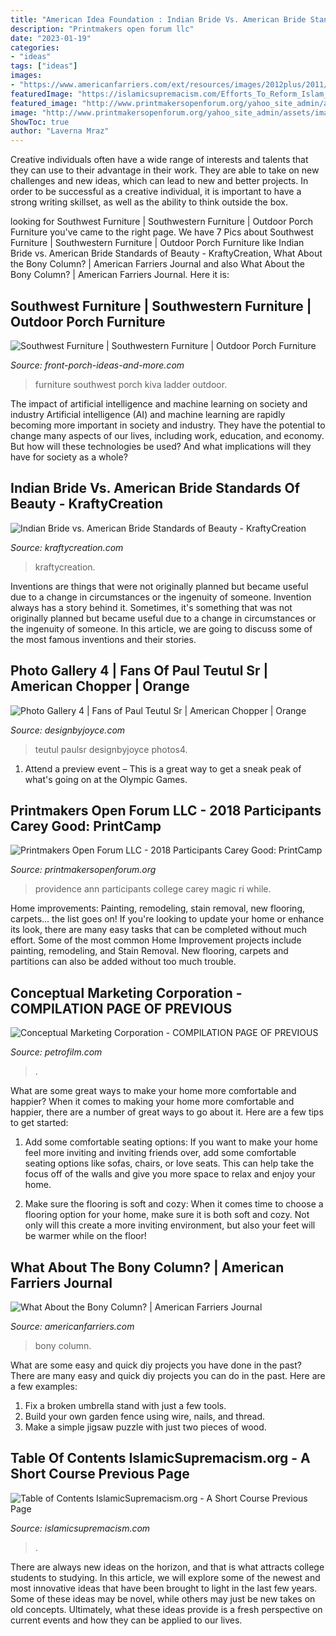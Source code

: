 ```yaml
---
title: "American Idea Foundation : Indian Bride Vs. American Bride Standards Of Beauty"
description: "Printmakers open forum llc"
date: "2023-01-19"
categories:
- "ideas"
tags: ["ideas"]
images:
- "https://www.americanfarriers.com/ext/resources/images/2012plus/2011/07/xray/20_Biomechanics.jpg"
featuredImage: "https://islamicsupremacism.com/Efforts_To_Reform_Islam_files/url.jpg"
featured_image: "http://www.printmakersopenforum.org/yahoo_site_admin/assets/images/Ann_Piper_PC_2018_Website_pics.123124534_std.jpg"
image: "http://www.printmakersopenforum.org/yahoo_site_admin/assets/images/Ann_Piper_PC_2018_Website_pics.123124534_std.jpg"
ShowToc: true
author: "Laverna Mraz"
---
```



Creative individuals often have a wide range of interests and talents that they can use to their advantage in their work. They are able to take on new challenges and new ideas, which can lead to new and better projects. In order to be successful as a creative individual, it is important to have a strong writing skillset, as well as the ability to think outside the box.

	

		
looking for Southwest Furniture | Southwestern Furniture | Outdoor Porch Furniture you've came to the right page. We have 7 Pics about Southwest Furniture | Southwestern Furniture | Outdoor Porch Furniture like Indian Bride vs. American Bride Standards of Beauty - KraftyCreation, What About the Bony Column? | American Farriers Journal and also What About the Bony Column? | American Farriers Journal. Here it is:
		
    
## Southwest Furniture | Southwestern Furniture | Outdoor Porch Furniture

<img loading=lazy src="http://www.front-porch-ideas-and-more.com/image-files/kiva-ladder.jpg" onerror="this.onerror=null;this.src='https://tse4.mm.bing.net/th?id=OIP.ALoqwGSiDLgHTs08IXgKJwHaJ4&amp;pid=15.1';" alt="Southwest Furniture | Southwestern Furniture | Outdoor Porch Furniture">

_Source: front-porch-ideas-and-more.com_

>furniture southwest porch kiva ladder outdoor. 

	

The impact of artificial intelligence and machine learning on society and industry
Artificial intelligence (AI) and machine learning are rapidly becoming more important in society and industry. They have the potential to change many aspects of our lives, including work, education, and economy. But how will these technologies be used? And what implications will they have for society as a whole?

    
## Indian Bride Vs. American Bride Standards Of Beauty - KraftyCreation

<img loading=lazy src="http://kraftycreation.com/wp-content/uploads/2020/04/1585778324_maxresdefault.jpg" onerror="this.onerror=null;this.src='https://tse2.mm.bing.net/th?id=OIP.U2fvWoY7UbG_EQCgXF-PbgHaEK&amp;pid=15.1';" alt="Indian Bride vs. American Bride Standards of Beauty - KraftyCreation">

_Source: kraftycreation.com_

>kraftycreation. 

	

Inventions are things that were not originally planned but became useful due to a change in circumstances or the ingenuity of someone.
Invention always has a story behind it. Sometimes, it's something that was not originally planned but became useful due to a change in circumstances or the ingenuity of someone. In this article, we are going to discuss some of the most famous inventions and their stories.

    
## Photo Gallery 4 | Fans Of Paul Teutul Sr | American Chopper | Orange

<img loading=lazy src="http://designbyjoyce.com/paulsr/photos4/srhudsonmikey.jpg" onerror="this.onerror=null;this.src='https://tse3.mm.bing.net/th?id=OIP.2h0zDoCTY4gVsZWV7cLj6wHaHd&amp;pid=15.1';" alt="Photo Gallery 4 | Fans of Paul Teutul Sr | American Chopper | Orange">

_Source: designbyjoyce.com_

>teutul paulsr designbyjoyce photos4. 

	

1. Attend a preview event – This is a great way to get a sneak peak of what's going on at the Olympic Games.

    
## Printmakers Open Forum LLC - 2018 Participants Carey Good: PrintCamp

<img loading=lazy src="http://www.printmakersopenforum.org/yahoo_site_admin/assets/images/Ann_Piper_PC_2018_Website_pics.123124534_std.jpg" onerror="this.onerror=null;this.src='https://tse1.mm.bing.net/th?id=OIP.kwo32-tu0g7LNEDOk-c1kAHaKr&amp;pid=15.1';" alt="Printmakers Open Forum LLC - 2018 Participants Carey Good: PrintCamp">

_Source: printmakersopenforum.org_

>providence ann participants college carey magic ri while. 

	

Home improvements: Painting, remodeling, stain removal, new flooring, carpets... the list goes on!
If you're looking to update your home or enhance its look, there are many easy tasks that can be completed without much effort. Some of the most common Home Improvement projects include painting, remodeling, and Stain Removal. New flooring, carpets and partitions can also be added without too much trouble.

    
## Conceptual Marketing Corporation - COMPILATION PAGE OF PREVIOUS

<img loading=lazy src="https://petrofilm.com/yahoo_site_admin/assets/images/lundestad_B.32513608_std.jpeg" onerror="this.onerror=null;this.src='https://tse3.mm.bing.net/th?id=OIP.2ck3zrnGzpxPGVTHrg3ADgAAAA&amp;pid=15.1';" alt="Conceptual Marketing Corporation - COMPILATION PAGE OF PREVIOUS">

_Source: petrofilm.com_

>. 

	

What are some great ways to make your home more comfortable and happier?
When it comes to making your home more comfortable and happier, there are a number of great ways to go about it. Here are a few tips to get started:
1. Add some comfortable seating options: If you want to make your home feel more inviting and inviting friends over, add some comfortable seating options like sofas, chairs, or love seats. This can help take the focus off of the walls and give you more space to relax and enjoy your home.

2. Make sure the flooring is soft and cozy: When it comes time to choose a flooring option for your home, make sure it is both soft and cozy. Not only will this create a more inviting environment, but also your feet will be warmer while on the floor!


    
## What About The Bony Column? | American Farriers Journal

<img loading=lazy src="https://www.americanfarriers.com/ext/resources/images/2012plus/2011/07/xray/20_Biomechanics.jpg" onerror="this.onerror=null;this.src='https://tse3.mm.bing.net/th?id=OIP.392XfHbu0lLYvinQ9vKyUgHaFH&amp;pid=15.1';" alt="What About the Bony Column? | American Farriers Journal">

_Source: americanfarriers.com_

>bony column. 

	

What are some easy and quick diy projects you have done in the past?
There are many easy and quick diy projects you can do in the past. Here are a few examples:
1. Fix a broken umbrella stand with just a few tools.
2. Build your own garden fence using wire, nails, and thread.
3. Make a simple jigsaw puzzle with just two pieces of wood.

    
## Table Of Contents IslamicSupremacism.org - A Short Course Previous Page

<img loading=lazy src="https://islamicsupremacism.com/Efforts_To_Reform_Islam_files/url.jpg" onerror="this.onerror=null;this.src='https://tse3.mm.bing.net/th?id=OIP.Jl1LBhN65QFI1IuDmwL6OwAAAA&amp;pid=15.1';" alt="Table of Contents IslamicSupremacism.org - A Short Course Previous Page">

_Source: islamicsupremacism.com_

>. 

	

There are always new ideas on the horizon, and that is what attracts college students to studying. In this article, we will explore some of the newest and most innovative ideas that have been brought to light in the last few years. Some of these ideas may be novel, while others may just be new takes on old concepts. Ultimately, what these ideas provide is a fresh perspective on current events and how they can be applied to our lives.


